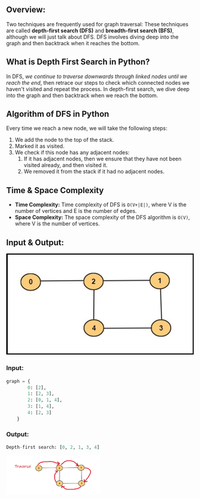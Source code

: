 ## Overview:
Two techniques are frequently used for graph traversal: These techniques are called **depth-first search (DFS)** and **breadth-first search (BFS)**, although we will just talk about DFS. DFS involves diving deep into the graph and then backtrack when it reaches the bottom.

## What is Depth First Search in Python?
In DFS, *we continue to traverse downwards through linked nodes until we reach the end*, then retrace our steps to check which connected nodes we haven't visited and repeat the process. In depth-first search, we dive deep into the graph and then backtrack when we reach the bottom.

## Algorithm of DFS in Python
Every time we reach a new node, we will take the following steps:
1. We add the node to the top of the stack.
2. Marked it as visited.
3. We check if this node has any adjacent nodes:
    1. If it has adjacent nodes, then we ensure that they have not been visited already, and then visited it.
    2. We removed it from the stack if it had no adjacent nodes.

## Time & Space Complexity
* **Time Complexity:**
Time complexity of DFS is `O(V+|E|)`, where V is the number of vertices and E is the number of edges.
* **Space Complexity:**
The space complexity of the DFS algorithm is `O(V)`, where V is the number of vertices.

## Input & Output:
<img src="../DFS/Images/dfs.jpg"> 

### Input:

```python
graph = {
        0: [2],
        1: [2, 3],
        2: [0, 1, 4],
        3: [1, 4],
        4: [2, 3]
    }
 ```
 
 ### Output:
 ```python
 Depth-first search: [0, 2, 1, 3, 4]
 ```
 <img width=50% src="../DFS/Images/output.jpg"> 
